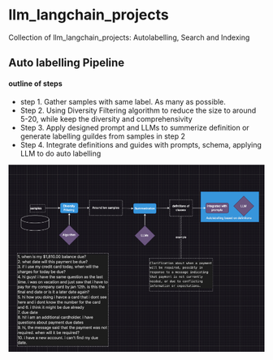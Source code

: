 # llm_langchain_projects

Collection of llm_langchain_projects: Autolabelling, Search and Indexing


## Auto labelling Pipeline

#### outline of steps

+ step 1. Gather samples with same label. As many as possible.
+ Step 2. Using Diversity Filtering algorithm to reduce the size to around 5-20, while keep the diversity and comprehensivity
+ Step 3. Apply designed prompt and LLMs to summerize definition or generate labelling guildes from samples in step 2
+ Step 4. Integrate definitions and guides with prompts, schema, applying LLM to do auto labelling

![1706826431537](image/README/1706826431537.png)
